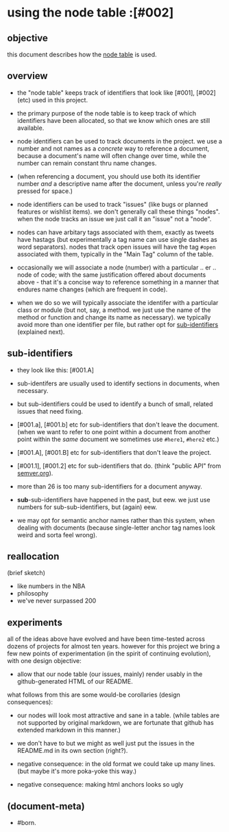 # using the node table :[#002]

## objective

this document describes how the [node table](../README.md#node-table) is used.




## overview

  - the "node table" keeps track of identifiers that look like
    [#001], [#002] (etc) used in this project.

  - the primary purpose of the node table is to keep track of which
    identifiers have been allocated, so that we know which ones are
    still available.

  - node identifiers can be used to track documents in the project. we use a
    number and not names as a _concrete_ way to reference a document, because
    a document's name will often change over time, while the number can
    remain constant thru name changes.

  - (when referencing a document, you should use both its identifier number
    _and_ a descriptive name after the document, unless you're _really_
    pressed for space.)

  - node identifiers can be used to track "issues" (like bugs or planned
    features or wishlist items). we don't generally call these things "nodes".
    when the node tracks an issue we just call it an "issue" not a "node".

  - nodes can have arbitary tags associated with them, exactly as tweets
    have hastags (but experimentally a tag name can use single dashes as
    word separators). nodes that track open issues will have the tag `#open`
    associated with them, typically in the "Main Tag" column of the table.

  - occasionally we will associate a node (number) with a particular .. er ..
    node of code; with the same justification offered about documents above -
    that it's a concise way to reference something in a manner that
    endures name changes (which are frequent in code).

  - when we do so we will typically associate the identifer with a
    particular class or module (but not, say, a method. we just use
    the name of the method or function and change its name as necessary).
    we typically avoid more than one identifier per file, but rather
    opt for [sub-identifiers](#sub-identifiers) (explained next).




## sub-identifiers <a name="sub-identifiers"></a>

  - they look like this: [#001.A]

  - sub-identifers are usually used to identify sections in documents,
    when necessary.

  - but sub-identifiers could be used to identify a bunch of small,
    related issues that need fixing.

  - [#001.a], [#001.b] etc for sub-identifiers that don't leave the document.
    (when we want to refer to one point within a document from another point
    within the *same* document we sometimes use `#here1`, `#here2` etc.)

  - [#001.A], [#001.B] etc for sub-identifiers that don't leave the project.

  - [#001.1], [#001.2] etc for sub-identifiers that do. (think "public API"
    from [semver.org](semver.org])).

  - more than 26 is too many sub-identifiers for a document anyway.

  - **sub**-sub-identifiers have happened in the past, but eew. we just use
    numbers for sub-sub-identifiers, but (again) eew.

  - we may opt for semantic anchor names rather than this system, when
    dealing with documents (because single-letter anchor tag names look
    weird and sorta feel wrong).



## reallocation

(brief sketch)
  - like numbers in the NBA
  - philosophy
  - we've never surpassed 200




## experiments

all of the ideas above have evolved and have been time-tested across
dozens of projects for almost ten years. however for this project we bring
a few new points of experimentation (in the spirit of continuing evolution),
with one design objective:

  - allow that our node table (our issues, mainly) render usably in
    the github-generated HTML of our README.

what follows from this are some would-be corollaries (design consequences):

  - our nodes will look most attractive and sane in a table.
    (while tables are not supported by original markdown, we are
    fortunate that github has extended markdown in this manner.)

  - we don't have to but we might as well just put the issues in
    the README.md in its own section (right?).

  - negative consequence: in the old format we could take up many lines.
    (but maybe it's more poka-yoke this way.)

  - negative consequence: making html anchors looks so ugly




## (document-meta)

  - #born.

